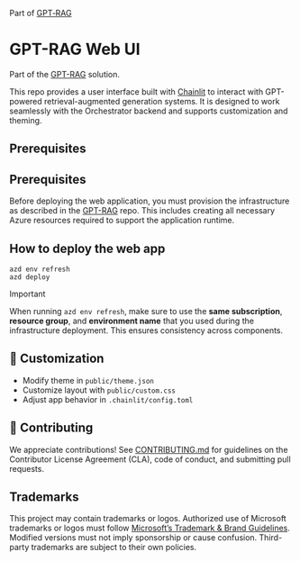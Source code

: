 Part of [GPT‑RAG](https://aka.ms/gpt-rag)

<!-- 
page_type: sample
languages:
- azdeveloper
- powershell
- bicep
products:
- azure
- azure-ai-foundry
- azure-openai
- azure-ai-search
urlFragment: GPT-RAG
name: Multi-repo ChatGPT and Enterprise data with Azure OpenAI and AI Search
description: GPT-RAG core is a Retrieval-Augmented Generation pattern running in Azure, using Azure AI Search for retrieval and Azure OpenAI large language models to power ChatGPT-style and Q&A experiences.
-->
# GPT-RAG Web UI

Part of the [GPT-RAG](https://github.com/Azure/gpt-rag) solution.

This repo provides a user interface built with [Chainlit](https://www.chainlit.io/) to interact with GPT-powered retrieval-augmented generation systems. It is designed to work seamlessly with the Orchestrator backend and supports customization and theming.

## Prerequisites

## Prerequisites

Before deploying the web application, you must provision the infrastructure as described in the [GPT-RAG](https://github.com/azure/gpt-rag/tree/feature/vnext-architecture) repo. This includes creating all necessary Azure resources required to support the application runtime.


## How to deploy the web app

```shell
azd env refresh
azd deploy 
````
> [!IMPORTANT]
> When running `azd env refresh`, make sure to use the **same subscription**, **resource group**, and **environment name** that you used during the infrastructure deployment. This ensures consistency across components.

## 🎨 Customization

- Modify theme in `public/theme.json`
- Customize layout with `public/custom.css`
- Adjust app behavior in `.chainlit/config.toml`

## 🤝 Contributing

We appreciate contributions! See [CONTRIBUTING.md](./CONTRIBUTING.md) for guidelines on the Contributor License Agreement (CLA), code of conduct, and submitting pull requests.

## Trademarks

This project may contain trademarks or logos. Authorized use of Microsoft trademarks or logos must follow [Microsoft’s Trademark & Brand Guidelines](https://www.microsoft.com/en-us/legal/intellectualproperty/trademarks/usage/general). Modified versions must not imply sponsorship or cause confusion. Third-party trademarks are subject to their own policies.